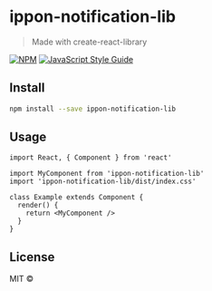# ippon-notification-lib

> Made with create-react-library

[![NPM](https://img.shields.io/npm/v/ippon-notification-lib.svg)](https://www.npmjs.com/package/ippon-notification-lib) [![JavaScript Style Guide](https://img.shields.io/badge/code_style-standard-brightgreen.svg)](https://standardjs.com)

## Install

```bash
npm install --save ippon-notification-lib
```

## Usage

```tsx
import React, { Component } from 'react'

import MyComponent from 'ippon-notification-lib'
import 'ippon-notification-lib/dist/index.css'

class Example extends Component {
  render() {
    return <MyComponent />
  }
}
```

## License

MIT © [](https://github.com/)
